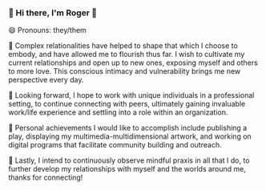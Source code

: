 ### 👋 Hi there, I'm Roger 🦐

😄 Pronouns: they/them

🌱 Complex relationalities have helped to shape that which I choose to embody, and have allowed me to flourish thus far. I wish to cultivate my current relationships and open up to new ones, exposing myself and others to more love. This conscious intimacy and vulnerability brings me new perspective every day.

💭 Looking forward, I hope to work with unique individuals in a professional setting, to continue connecting with peers, ultimately gaining invaluable work/life experience and settling into a role within an organization.

📖 Personal achievements I would like to accomplish include publishing a play, displaying my multimedia-multidimensional artwork, and working on digital programs that facilitate community building and outreach.

🧠 Lastly, I intend to continuously observe mindful praxis in all that I do, to further develop my relationships with myself and the worlds around me, thanks for connecting!
